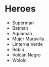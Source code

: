 # Heroes

* Superman
* Batman
* Aquaman
* Mujer Maravilla
* Linterna Verde
* Robin
* Volcán Negro
* Wololo
